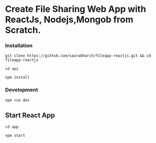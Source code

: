 # Create File Sharing Web App with ReactJs, Nodejs,Mongob from Scratch.

### Installation

```
git clone https://github.com/saurabharch/fileapp-reactjs.git && cd fileapp-reactjs

```

```
cd api

```
``` 
npm install 
```

### Development

``` npm run dev ```


## Start React App

``` 
cd app 

```

```
npm start
```
